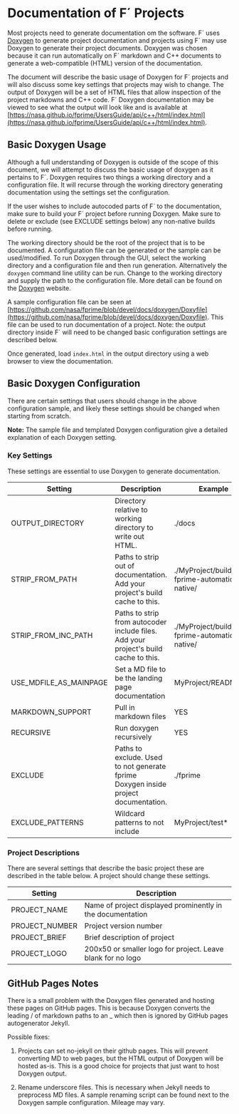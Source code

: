 # Documentation of F´ Projects

Most projects need to generate documentation om the software. F´ uses [Doxygen](https://www.doxygen.nl/index.html) to
generate project documentation and projects using F´ may use Doxygen to generate their project documents. Doxygen was
chosen because it can run automatically on F´ markdown and C++ documents to generate a web-compatible (HTML) version of
the documentation.

The document will describe the basic usage of Doxygen for F´ projects and will also discuss some key settings that
projects may wish to change. The output of Doxygen will be a set of HTML files that allow inspection of the project
markdowns and C++ code. F´ Doxygen documentation may be viewed to see what the output will look like and is available at
[https://nasa.github.io/fprime/UsersGuide/api/c++/html/index.html](https://nasa.github.io/fprime/UsersGuide/api/c++/html/index.html).

## Basic Doxygen Usage

Although a full understanding of Doxygen is outside of the scope of this document, we will attempt to discuss the basic
usage of doxygen as it pertains to F´. Doxygen requires two things a working directory and a configuration file. It
will recurse through the working directory generating documentation using the settings set the configuration.

If the user wishes to include autocoded parts of F´ to the documentation, make sure to build your F´ project before
running Doxygen. Make sure to delete or exclude (see EXCLUDE settings below) any non-native builds before running.

The working directory should be the root of the project that is to be documented.  A configuration file can be generated
or the sample can be used/modified. To run Doxygen through the GUI, select the working directory and a configuration
file and then run generation.  Alternatively the `doxygen` command line utility can be run.  Change to the working 
directory and supply the path to the configuration file. More detail can be found on the
 [Doxygen](https://www.doxygen.nl/index.html) website.

A sample configuration file can be seen at
[https://github.com/nasa/fprime/blob/devel/docs/doxygen/Doxyfile](https://github.com/nasa/fprime/blob/devel/docs/doxygen/Doxyfile).
This file can be used to run documentation of a project.  Note: the output directory inside F´ will need to be changed
basic configuration settings are described below.

Once generated, load `index.html` in the output directory using a web browser to view the documentation.

## Basic Doxygen Configuration

There are certain settings that users should change in the above configuration sample, and likely these settings should
be changed when starting from scratch.

**Note:** The sample file and templated Doxygen configuration give a detailed explanation of each Doxygen setting.

### Key Settings

These settings are essential to use Doxygen to generate documentation.

| Setting | Description | Example |
|---|---|---|
| OUTPUT_DIRECTORY | Directory relative to working directory to write out HTML. | ./docs |
| STRIP_FROM_PATH | Paths to strip out of documentation. Add your project's build cache to this. | ./MyProject/build-fprime-automatic-native/ |
| STRIP_FROM_INC_PATH | Paths to strip from autocoder include files. Add your project's build cache to this. | ./MyProject/build-fprime-automatic-native/ |
| USE_MDFILE_AS_MAINPAGE | Set a MD file to be the landing page documentation | MyProject/README.md |
| MARKDOWN_SUPPORT | Pull in markdown files | YES |
| RECURSIVE | Run doxygen recursively | YES |
| EXCLUDE | Paths to exclude. Used to not generate fprime Doxygen inside project documentation. | ./fprime | 
| EXCLUDE_PATTERNS | Wildcard patterns to not include | MyProject/test* |

### Project Descriptions

There are several settings that describe the basic project these are described in the table below.  A project should
change these settings.

| Setting | Description |
|---|---|
| PROJECT_NAME | Name of project displayed prominently in the documentation |
| PROJECT_NUMBER | Project version number |
| PROJECT_BRIEF  | Brief description of project |
| PROJECT_LOGO | 200x50 or smaller logo for project. Leave blank for no logo |

## GitHub Pages Notes

There is a small problem with the Doxygen files generated and hosting these pages on GitHub pages. This is because
Doxygen converts the leading / of markdown paths to an _ which then is ignored by GitHub pages autogenerator Jekyll.

Possible fixes:

1. Projects can set no-jekyll on their github pages.  This will prevent converting MD to web pages, but the HTML output
of Doxygen will be hosted as-is. This is a good choice for projects that just want to host Doxygen output.

2. Rename underscore files.  This is necessary when Jekyll needs to preprocess MD files. A sample renaming script can
be found next to the Doxygen sample configuration.  Mileage may vary.


